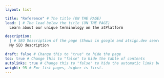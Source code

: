 ```yaml
---
layout: list

title: "Reference" # The title (ON THE PAGE)
lead: | # The lead below the title (ON THE PAGE)
  Learn about our unique terminology on the atPlatform

description:
  | # SEO Description of the page (Shows in google and atsign.dev search)
  My SEO description

draft: false # Change this to "true" to hide the page
toc: true # Change this to "false" to hide the table of contents
autolinks: true # Change this to "false" to hide the automatic links below your content
weight: 95 # For list pages, higher is first.
---
```

